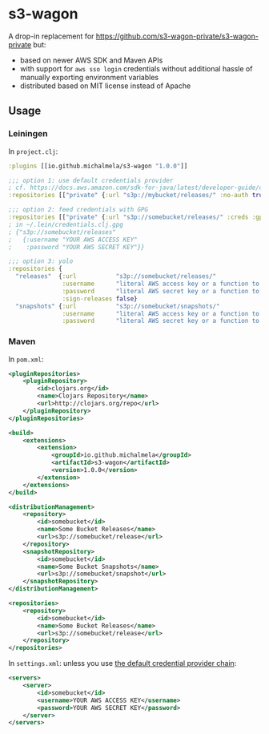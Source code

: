# s3-wagon

A drop-in replacement for https://github.com/s3-wagon-private/s3-wagon-private but:

 * based on newer AWS SDK and Maven APIs
 * with support for `aws sso login` credentials without additional hassle of manually exporting environment variables
 * distributed based on MIT license instead of Apache

## Usage

### Leiningen

In `project.clj`:

```clj
:plugins [[io.github.michalmela/s3-wagon "1.0.0"]]

;;; option 1: use default credentials provider
; cf. https://docs.aws.amazon.com/sdk-for-java/latest/developer-guide/credentials.html#credentials-chain
:repositories [["private" {:url "s3p://mybucket/releases/" :no-auth true}]]

;;; option 2: feed credentials with GPG
:repositories [["private" {:url "s3p://somebucket/releases/" :creds :gpg}]]
; in ~/.lein/credentials.clj.gpg
; {"s3p://somebucket/releases"
;   {:username "YOUR AWS ACCESS KEY"
;    :password "YOUR AWS SECRET KEY"}}

;;; option 3: yolo
:repositories {
  "releases"  {:url           "s3p://somebucket/releases/"
               :username      "literal AWS access key or a function to retrieve it"
               :password      "literal AWS secret key or a function to retrieve it"
               :sign-releases false}
  "snapshots" {:url           "s3p://somebucket/snapshots/"
               :username      "literal AWS access key or a function to retrieve it"
               :password      "literal AWS secret key or a function to retrieve it"}}
```

### Maven

In `pom.xml`:

```xml
<pluginRepositories>
    <pluginRepository>
        <id>clojars.org</id>
        <name>Clojars Repository</name>
        <url>http://clojars.org/repo</url>
    </pluginRepository>
</pluginRepositories>

<build>
    <extensions>
        <extension>
            <groupId>io.github.michalmela</groupId>
            <artifactId>s3-wagon</artifactId>
            <version>1.0.0</version>
        </extension>
    </extensions>
</build>

<distributionManagement>
    <repository>
        <id>somebucket</id>
        <name>Some Bucket Releases</name>
        <url>s3p://somebucket/release</url>
    </repository>
    <snapshotRepository>
        <id>somebucket</id>
        <name>Some Bucket Snapshots</name>
        <url>s3p://somebucket/snapshot</url>
    </snapshotRepository>
</distributionManagement>

<repositories>
    <repository>
        <id>somebucket</id>
        <name>Some Bucket Releases</name>
        <url>s3p://somebucket/release</url>
    </repository>
</repositories>
```

In `settings.xml`: unless you use [the default credential provider chain](https://docs.aws.amazon.com/sdk-for-java/latest/developer-guide/credentials.html#credentials-chain):
```xml
<servers>
    <server>
        <id>somebucket</id>
        <username>YOUR AWS ACCESS KEY</username>
        <password>YOUR AWS SECRET KEY</password>
    </server>
</servers>
```
